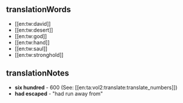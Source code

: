 ## translationWords

* [[en:tw:david]]
* [[en:tw:desert]]
* [[en:tw:god]]
* [[en:tw:hand]]
* [[en:tw:saul]]
* [[en:tw:stronghold]]

## translationNotes

* **six hundred** - 600 (See: [[en:ta:vol2:translate:translate_numbers]])
* **had escaped** - "had run away from"

